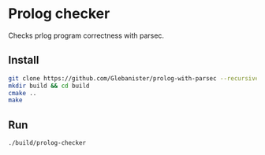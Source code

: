 # Prolog checker

Checks prlog program correctness with parsec.

## Install

```bash
git clone https://github.com/Glebanister/prolog-with-parsec --recursive
mkdir build && cd build
cmake ..
make
```

## Run

```bash
./build/prolog-checker
```
